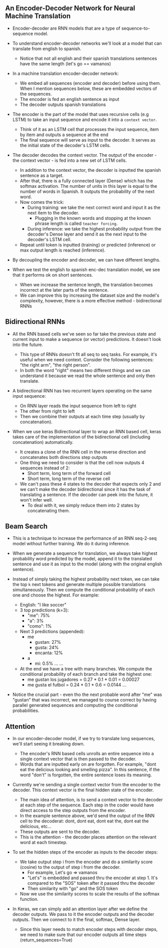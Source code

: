 An Encoder-Decoder Network for Neural Machine Translation
----------------------------------------------------------
* Encoder-decoder are RNN models that are a type of sequence-to-sequence model.

* To understand encoder-decoder networks we'll look at a model that can translate from english to spanish.
  - Notice that not all english and their spanish translations sentences have the same length (let's go == vamanos)

* In a machine translation encoder-decoder network:
  - We embed all sequences (encoder and decoder) before using them. When I mention sequences below, these are 
    embedded vectors of the sequences.
  - The encoder is fed an english sentence as input
  - The decoder outputs spanish translations

* The encoder is the part of the model that uses recursive cells (e.g LSTM) to take an input sequence and encode
  it into a `context vector`. 
  - Think of it as an LSTM cell that processes the input sequence, item by item and outputs a sequence at the end
  - The final sequence will serve as input to the decoder. It serves as the initial state of the decoder's LSTM
    cells.

* The decoder decodes the context vector. The output of the encoder - the context vector - is fed into a new 
  set of LSTM cells.
  - In addition to the context vector, the decoder is inputted the spanish sentence as a target.
  - After that, there is a fully connected layer (Dense) which has the softmax activation. The number of 
    units in this layer is equal to the number of words in Spanish. It outputs the probability of the next 
    word.
  - Now comes the trick:
    * During training: we take the next correct word and input it as the next item to the decoder.
      - Plugging in the known words and stopping at the known phrase length is called `teacher forcing`.
    * During inference: we take the highest probability output from the decoder's Dense layer and send it as the 
      next input to the decoder's LSTM cell.
  - Repeat until <EOS> token is inputted (training) or predicted (inference) or max output length is reached (inference).

* By decoupling the encoder and decoder, we can have different lengths.

* When we test the english to spanish enc-dec translation model, we see that it performs ok on short sentences.
  - When we increase the sentence length, the translation becomes incorrect at the later parts of the sentence.
  - We can improve this by increasing the dataset size and the model's complexity, however, there is a more
    effective method - bidirectional RNNs

Bidirectional RNNs
------------------
* All the RNN based cells we've seen so far take the previous state and current input to make a sequence (or vector)
  predictions. It doesn't look into the future.
  - This type of RNNs doesn't fit all seq to seq tasks. For example, it's useful when we need context. Consider the 
    following sentences: "the right arm", "the right person".
  - In both the word "right" means two different things and we can understand it because we read the whole sentence
    and only then translate.

* A bidirectional RNN has two recurrent layers operating on the same input sequence:
  - On RNN layer reads the input sequence from left to right 
  - The other from right to left
  - Then we combine their outputs at each time step (usually by concatenation).

* When we use keras Bidirectional layer to wrap an RNN based cell, keras takes care of the implementation of the
  bidirectional cell (including concatenation) automatically.
  - It creates a clone of the RNN cell in the reverse direction and concatenates both directions step outputs
  - One thing we need to consider is that the cell now outputs 4 sequences instead of 2:
    * Short term, long term of the forward cell
    * Short term, long term of the reverse cell
  - We can't pass these 4 states to the decoder that expects only 2 and we can't make the decoder bidirectional
    since it has the task of translating a sentence. If the decoder can peek into the future, it won't infer well.
    * To deal with it, we simply reduce them into 2 states by concatenating them.

Beam Search
-----------
* This is a technique to increase the performance of an RNN seq-2-seq model without further training. We do it during 
  inference.

* When we generate a sequence for translation, we always take highest probability word predicted by the model, append it 
  to the translated sentence and use it as input to the model (along with the original english sentence).

* Instead of simply taking the highest probability next token, we can take the top `k` next tokens and generate 
  multiple possible translations simultaneously. Then we compute the conditional probability of each one and 
  choose the highest. For example:
  - English: "I like soccer"
  - 3 top predictions (k=3):
    * "me": 75%
    * "a": 3%
    * "como": 1%
  - Next 3 predictions (appended):
    * me
      - gustan: 27%
      - gusta: 24%
      - encanta: 12%
    * a
      - mi: 0.5%
      ...
    ...
  - At the end we have a tree with many branches. We compute the conditional probability of each branch and take the
    highest one:
    * me gustan los jugadores = 0.27 * 0.1 * 0.01 = 0.00027
    * me gusta el futbol = 0.24 * 0.1 * 0.6 = 0.0144
    ...

* Notice the crucial part - even tho the next probable word after "me" was "gustan" that was incorrect, we managed to 
  course correct by having parallel generated sequences and computing the conditional probabilities.

Attention
---------
* In our encoder-decoder model, if we try to translate long sequences, we'll start seeing it breaking down.
  - The encoder's RNN based cells unrolls an entire sequence into a single context vector that is then passed to the
    decoder.
  - Words that are inputted early on are forgotten. For example, "dont eat the delicious looking and smelling pizza".
    In this sentence, if the word "don't" is forgotten, the entire sentence loses its meaning.

* Currently we're sending a single context vector from the encoder to the decoder. This context vector is the final
  hidden state of the encoder. 
  - The main idea of attention, is to send a context vector to the decoder at each step of the sequence. Each step in
    the coder would have direct access to the step outputs from the encoder.
  - In the example sentence above, we'd send the output of the RNN cell to the decoderat: dont, dont eat, 
    dont eat the, dont eat the delicious, etc...
  - These outputs are sent to the decoder.
  - This is the attention - the decoder places attention on the relevant word at each timestep.

* To set the hidden steps of the encoder as inputs to the decoder steps:
  - We take output step i from the encoder and do a similarity score (cosine) to the output of step i from the 
    decoder.
    * For example, Let's go => vamanos
    * "Let's" is embedded and passed thru the encoder at step 1. It's compared to the "SOS" token after it passed 
      thru the decoder
    * Then similarity with "go" and the SOS token
  - Now we use the similarity scores to scale the results of the softmax function. 
  
* In Keras, we can simply add an attention layer after we define the decoder outputs. We pass to it the encoder outputs
  and the decoder outputs. Then we connect to it the final, softmax, Dense layer.
  - Since this layer needs to match encoder steps with decoder steps, we need to make sure that our encoder outputs
    all time steps (return_sequences=True)

